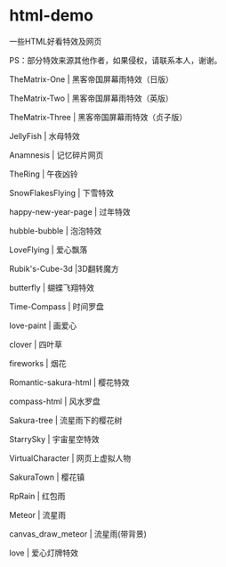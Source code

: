 # html-demo
一些HTML好看特效及网页

PS：部分特效来源其他作者，如果侵权，请联系本人，谢谢。

TheMatrix-One | 黑客帝国屏幕雨特效（日版）

TheMatrix-Two | 黑客帝国屏幕雨特效（英版）

TheMatrix-Three | 黑客帝国屏幕雨特效（贞子版）

JellyFish | 水母特效

Anamnesis | 记忆碎片网页

TheRing | 午夜凶铃

SnowFlakesFlying | 下雪特效

happy-new-year-page | 过年特效

hubble-bubble | 泡泡特效

LoveFlying | 爱心飘落

Rubik's-Cube-3d |3D翻转魔方

butterfly | 蝴蝶飞翔特效

Time-Compass | 时间罗盘

love-paint | 画爱心

clover | 四叶草

fireworks | 烟花

Romantic-sakura-html | 樱花特效

compass-html | 风水罗盘

Sakura-tree | 流星雨下的樱花树

StarrySky | 宇宙星空特效

VirtualCharacter | 网页上虚拟人物

SakuraTown | 樱花镇

RpRain | 红包雨

Meteor | 流星雨

canvas_draw_meteor | 流星雨(带背景)

love | 爱心灯牌特效
